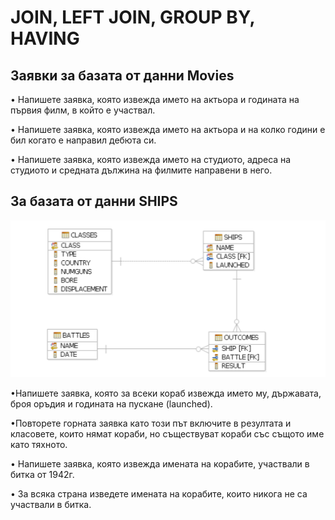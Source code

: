 # JOIN, LEFT JOIN, GROUP BY, HAVING 

## Заявки за базата от данни Movies

• Напишете заявка, която извежда името на актьора и годината на първия филм, в който е участвал.

• Напишете заявка, която извежда името на актьора и на колко години е бил когато е направил дебюта си.

• Напишете заявка, която извежда името на студиото, адреса на студиото и средната дължина на филмите направени в него.


## За базата от данни SHIPS
![Schema](ships_schema.png)

•Напишете заявка, която за всеки кораб извежда името му, държавата, броя
оръдия и годината на пускане (launched).

•Повторете горната заявка като този път включите в резултата и класовете, които
нямат кораби, но съществуват кораби със същото име като тяхното.

• Напишете заявка, която извежда имената на корабите, участвали в битка от 1942г.

• За всяка страна изведете имената на корабите, които никога не са участвали в битка.
